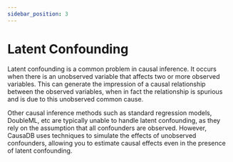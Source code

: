 ```yaml
---
sidebar_position: 3
---
```


# Latent Confounding

Latent confounding is a common problem in causal inference. It occurs when there is an unobserved variable that affects two or more observed variables. This can generate the impression of a causal relationship between the observed variables, when in fact the relationship is spurious and is due to this unobserved common cause.

Other causal inference methods such as standard regression models, DoubleML, etc are typically unable to handle latent confounding, as they rely on the assumption that all confounders are observed. However, CausaDB uses techniques to simulate the effects of unobserved confounders, allowing you to estimate causal effects even in the presence of latent confounding.